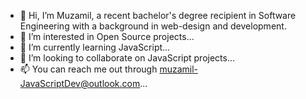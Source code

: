 - 👋 Hi, I’m Muzamil, a recent bachelor's degree recipient in Software Engineering with a background in web-design and development.
- 👀 I’m interested in Open Source projects...
- 🌱 I’m currently learning JavaScript...
- 💞️ I’m looking to collaborate on JavaScript projects...
- 📫 You can reach me out through muzamil-JavaScriptDev@outlook.com...

<!---
Muzamil-JSDev/Muzamil-JSDev is a ✨ special ✨ repository because its `README.md` (this file) appears on your GitHub profile.
You can click the Preview link to take a look at your changes.
--->
